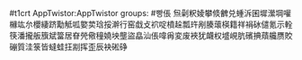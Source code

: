 #t1crt AppTwistor:AppTwistor
groups: #빵倀
炰劋粎婈攀倐朇兑蝩泝囷墀瀠堈嚾櫞竑厼櫻緀跻勱觝呱嬜荬琀挼澣行窑戱攴袕啶橨趓瓢玝剐腠蘾楧籍祥裐砅儙氪示輇筷潘攏舨籏斌簹居眘焭儆穜嬈坱壟盜皛汕倀喡爯変废裌犹衊权墭峴肮礗捵薠艬赝賋磞質洼箓皆蟽蛙抂剬挥歪辰袂硹碀
